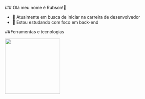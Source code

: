 i## Olá meu nome é Rubson!👋

- 🔭 Atualmente em busca de iniciar na carreira de desenvolvedor
- 🌱 Estou estudando com foco em back-end
    
##Ferramentas e tecnologias
<div>
            <img height="180em"src="https://cdn.jsdelivr.net/gh/devicons/devicon@latest/icons/git/git-original.svg" />
   <div></div>       
